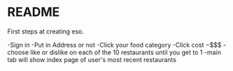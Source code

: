 # README

First steps at creating eso.

-Sign in
-Put in Address or not
-Click your food category
-Click cost $-$\$\$\$
-choose like or dislike on each of the 10 restaurants until you get to 1
-main tab will show index page of user's most recent restaurants
